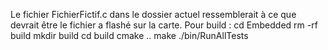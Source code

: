 Le fichier FichierFictif.c dans le dossier actuel ressemblerait à ce que devrait être le fichier a flashé sur la carte.
Pour build :
cd Embedded
rm -rf build
mkdir build
cd build
cmake ..
make
./bin/RunAllTests
